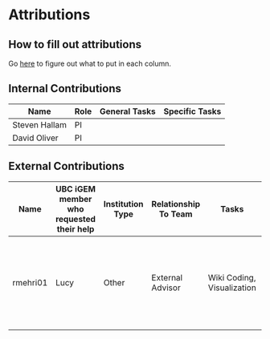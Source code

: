 # Attributions

## How to fill out attributions

Go [here](https://competition.igem.org/deliverables/project-attribution) to figure out what to put in each column.

## Internal Contributions

| Name          | Role | General Tasks | Specific Tasks |
| ------------- | ---- | ------------- | -------------- |
| Steven Hallam | PI   |               |                |
| David Oliver  | PI   |               |                |

## External Contributions

| Name     | UBC iGEM member who requested their help | Institution Type | Relationship To Team | Tasks                      | Specific Tasks                                                                          |
| -------- | ---------------------------------------- | ---------------- | -------------------- | -------------------------- | --------------------------------------------------------------------------------------- |
| rmehri01 | Lucy                                     | Other            | External Advisor     | Wiki Coding, Visualization | Setting up Codespaces for team to develop without needing to set up a local environment |
